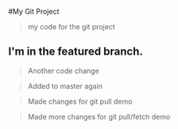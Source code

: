 #My Git Project

> my code for the git project

## I'm in the featured branch.

> Another code change

> Added to master again

> Made changes for git pull demo

> Made more changes for git pull/fetch demo
